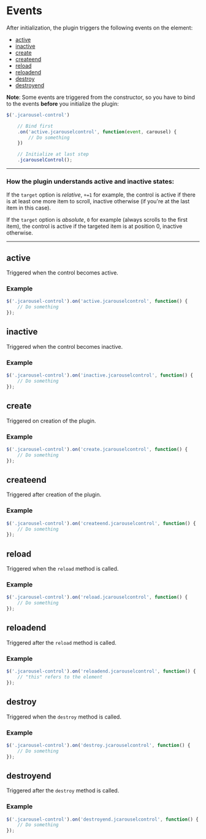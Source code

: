 Events
======

After initialization, the plugin triggers the following events on the element:

* [active](#active)
* [inactive](#inactive)
* [create](#create)
* [createend](#createend)
* [reload](#reload)
* [reloadend](#reloadend)
* [destroy](#destroy)
* [destroyend](#destroyend)

**Note**: Some events are triggered from the constructor, so you have to bind
to the events **before** you initialize the plugin:

```javascript
$('.jcarousel-control')

    // Bind first
    .on('active.jcarouselcontrol', function(event, carousel) {
        // Do something
    })

    // Initialize at last step
    .jcarouselControl();
```

--------------------------------------------------------------------------------
### How the plugin understands active and inactive states:

If the `target` option is *relative*, `+=1` for example, the control is active
if there is at least one more item to scroll, inactive otherwise (if you're at
the last item in this case).

If the `target` option is *absolute*, `0` for example (always scrolls to the
first item), the control is active if the targeted item is at position 0,
inactive otherwise.

--------------------------------------------------------------------------------


active
------

Triggered when the control becomes active.

### Example

```javascript
$('.jcarousel-control').on('active.jcarouselcontrol', function() {
    // Do something
});
```


inactive
--------

Triggered when the control becomes inactive.

### Example

```javascript
$('.jcarousel-control').on('inactive.jcarouselcontrol', function() {
    // Do something
});
```


create
------

Triggered on creation of the plugin.

### Example

```javascript
$('.jcarousel-control').on('create.jcarouselcontrol', function() {
    // Do something
});
```


createend
---------

Triggered after creation of the plugin.

### Example

```javascript
$('.jcarousel-control').on('createend.jcarouselcontrol', function() {
    // Do something
});
```


reload
------

Triggered when the `reload` method is called.

### Example

```javascript
$('.jcarousel-control').on('reload.jcarouselcontrol', function() {
    // Do something
});
```


reloadend
---------

Triggered after the `reload` method is called.

### Example

```javascript
$('.jcarousel-control').on('reloadend.jcarouselcontrol', function() {
    // "this" refers to the element
});
```


destroy
-------

Triggered when the `destroy` method is called.

### Example

```javascript
$('.jcarousel-control').on('destroy.jcarouselcontrol', function() {
    // Do something
});
```


destroyend
----------

Triggered after the `destroy` method is called.

### Example

```javascript
$('.jcarousel-control').on('destroyend.jcarouselcontrol', function() {
    // Do something
});
```
